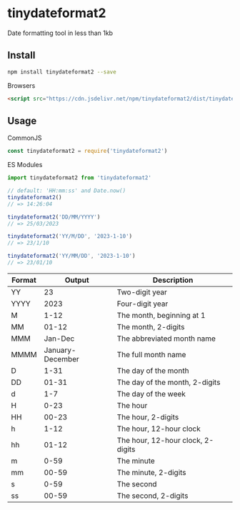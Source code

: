 # tinydateformat2

Date formatting tool in less than 1kb

## Install

```bash
npm install tinydateformat2 --save
```

Browsers

```html
<script src="https://cdn.jsdelivr.net/npm/tinydateformat2/dist/tinydateformat.js"></script>
```

## Usage

CommonJS

```js
const tinydateformat2 = require('tinydateformat2')
```

ES Modules

```js
import tinydateformat2 from 'tinydateformat2'
```

```js
// default: 'HH:mm:ss' and Date.now()
tinydateformat2()
// => 14:26:04

tinydateformat2('DD/MM/YYYY')
// => 25/03/2023

tinydateformat2('YY/M/DD', '2023-1-10')
// => 23/1/10

tinydateformat2('YY/MM/DD', '2023-1-10')
// => 23/01/10
```

| Format | Output           | Description                       |
| ------ | ---------------- | --------------------------------- |
| YY     | 23               | Two-digit year                    |
| YYYY   | 2023             | Four-digit year                   |
| M      | 1-12             | The month, beginning at 1         |
| MM     | 01-12            | The month, 2-digits               |
| MMM    | Jan-Dec          | The abbreviated month name        |
| MMMM   | January-December | The full month name               |
| D      | 1-31             | The day of the month              |
| DD     | 01-31            | The day of the month, 2-digits    |
| d      | 1-7              | The day of the week               |
| H      | 0-23             | The hour                          |
| HH     | 00-23            | The hour, 2-digits                |
| h      | 1-12             | The hour, 12-hour clock           |
| hh     | 01-12            | The hour, 12-hour clock, 2-digits |
| m      | 0-59             | The minute                        |
| mm     | 00-59            | The minute, 2-digits              |
| s      | 0-59             | The second                        |
| ss     | 00-59            | The second, 2-digits              |
